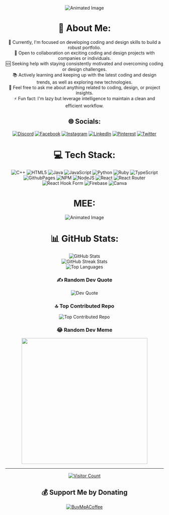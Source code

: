 <div align="center">

<img src="https://i.pinimg.com/originals/d0/66/40/d06640939489b863b248706c77a8c8e0.gif" alt="Animated Image" style="max-width: 100%;">

# 💫 About Me:
🔬 Currently, I'm focused on developing coding and design skills to build a robust portfolio.<br>
🤝 Open to collaboration on exciting coding and design projects with companies or individuals.<br>
🆘 Seeking help with staying consistently motivated and overcoming coding or design challenges.<br>
📚 Actively learning and keeping up with the latest coding and design trends, as well as exploring new technologies.<br>
💬 Feel free to ask me about anything related to coding, design, or project insights.<br>
⚡ Fun fact: I'm lazy but leverage intelligence to maintain a clean and efficient workflow.

## 🌐 Socials:
[![Discord](https://img.shields.io/badge/Discord-%237289DA.svg?logo=discord&logoColor=white&style=flat-square)](https://discord.gg/Owensmith) [![Facebook](https://img.shields.io/badge/Facebook-%231877F2.svg?logo=Facebook&logoColor=white&style=flat-square)](https://www.facebook.com/owen.macharia.545/) [![Instagram](https://img.shields.io/badge/Instagram-%23E4405F.svg?logo=Instagram&logoColor=white&style=flat-square)](https://instagram.com/dark_icon_) [![LinkedIn](https://img.shields.io/badge/LinkedIn-%230077B5.svg?logo=linkedin&logoColor=white&style=flat-square)](https://linkedin.com/in/OWENSMITH) [![Pinterest](https://img.shields.io/badge/Pinterest-%23E60023.svg?logo=Pinterest&logoColor=white&style=flat-square)](https://pinterest.com/owen12m) [![Twitter](https://img.shields.io/badge/Twitter-%231DA1F2.svg?logo=Twitter&logoColor=white&style=flat-square)](https://twitter.com/@TheeOwenSmith) 

# 💻 Tech Stack:
![C++](https://img.shields.io/badge/c++-%2300599C.svg?style=for-the-badge&logo=c%2B%2B&logoColor=white) ![HTML5](https://img.shields.io/badge/html5-%23E34F26.svg?style=for-the-badge&logo=html5&logoColor=white) ![Java](https://img.shields.io/badge/java-%23ED8B00.svg?style=for-the-badge&logo=openjdk&logoColor=white) ![JavaScript](https://img.shields.io/badge/javascript-%23323330.svg?style=for-the-badge&logo=javascript&logoColor=%23F7DF1E) ![Python](https://img.shields.io/badge/python-3670A0?style=for-the-badge&logo=python&logoColor=ffdd54) ![Ruby](https://img.shields.io/badge/ruby-%23CC342D.svg?style=for-the-badge&logo=ruby&logoColor=white) ![TypeScript](https://img.shields.io/badge/typescript-%23007ACC.svg?style=for-the-badge&logo=typescript&logoColor=white) ![GithubPages](https://img.shields.io/badge/github%20pages-121013?style=for-the-badge&logo=github&logoColor=white) ![NPM](https://img.shields.io/badge/NPM-%23CB3837.svg?style=for-the-badge&logo=npm&logoColor=white) ![NodeJS](https://img.shields.io/badge/node.js-6DA55F?style=for-the-badge&logo=node.js&logoColor=white) ![React](https://img.shields.io/badge/react-%2320232a.svg?style=for-the-badge&logo=react&logoColor=%2361DAFB) ![React Router](https://img.shields.io/badge/React_Router-CA4245?style=for-the-badge&logo=react-router&logoColor=white) ![React Hook Form](https://img.shields.io/badge/React%20Hook%20Form-%23EC5990.svg?style=for-the-badge&logo=reacthookform&logoColor=white) ![Firebase](https://img.shields.io/badge/Firebase-039BE5?style=for-the-badge&logo=Firebase&logoColor=white) ![Canva](https://img.shields.io/badge/Canva-%2300C4CC.svg?style=for-the-badge&logo=Canva&logoColor=white)

# MEE:
<img src="https://i.pinimg.com/originals/57/e3/53/57e353468c03daab4846f3c3418f436f.gif" alt="Animated Image" style="max-width: 100%;">

# 📊 GitHub Stats:
![GitHub Stats](https://github-readme-stats.vercel.app/api?username=mwangiowen&theme=dark&hide_border=true&include_all_commits=true&count_private=true)<br/>
![GitHub Streak Stats](https://github-readme-streak-stats.herokuapp.com/?user=mwangiowen&theme=dark&hide_border=true)<br/>
![Top Languages](https://github-readme-stats.vercel.app/api/top-langs/?username=mwangiowen&theme=dark&hide_border=true&include_all_commits=true&count_private=true&layout=compact)

### ✍️ Random Dev Quote
![Dev Quote](https://quotes-github-readme.vercel.app/api?type=horizontal&theme=radical)

### 🔝 Top Contributed Repo
![Top Contributed Repo](https://github-contributor-stats.vercel.app/api?username=mwangiowen&limit=5&theme=tokyonight&combine_all_yearly_contributions=true)

### 😂 Random Dev Meme
<img src='https://randommeme-five.vercel.app/' style="height: 400px;"/>

---

[![Visitor Count](https://visitcount.itsvg.in/api?id=mwangiowen&icon=0&color=0)](https://visitcount.itsvg.in)

## 💰 Support Me by Donating
[![BuyMeACoffee](https://img.shields.io/badge/Buy%20Me%20a%20Coffee-ffdd00?style=for-the-badge&logo=buy-me-a-coffee&logoColor=black)](https://www.buymeacoffee.com/mwangiowen) 

</div>
